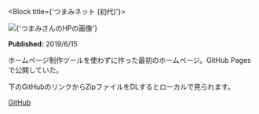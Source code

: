 <Block title={'つまみネット (初代)'}>
<div className={styles.hero_image}>
<Image
src={'works/trpfrog-net-1st'}
width={587}
height={674}
objectFit={'cover'}
alt={'つまみさんのHPの画像'}
/>
</div>
<Keywords keywords={[
'HTML', 'CSS'
]}/>
<p>
<b>Published:</b> 2019/6/15
</p>
<p>
ホームページ制作ツールを使わずに作った最初のホームページ。GitHub Pages で公開していた。
</p>
<p>
下のGitHubのリンクからZipファイルをDLするとローカルで見られます。
</p>
<p className={'link-area'}>
<a
href="https://github.com/TrpFrog/trpfrog-net/tree/5bca766b93b6070760cdf96f25c47b114b9ea73b"
target="_blank"
rel="noopener noreferrer">
GitHub
</a>
</p>
</Block>
